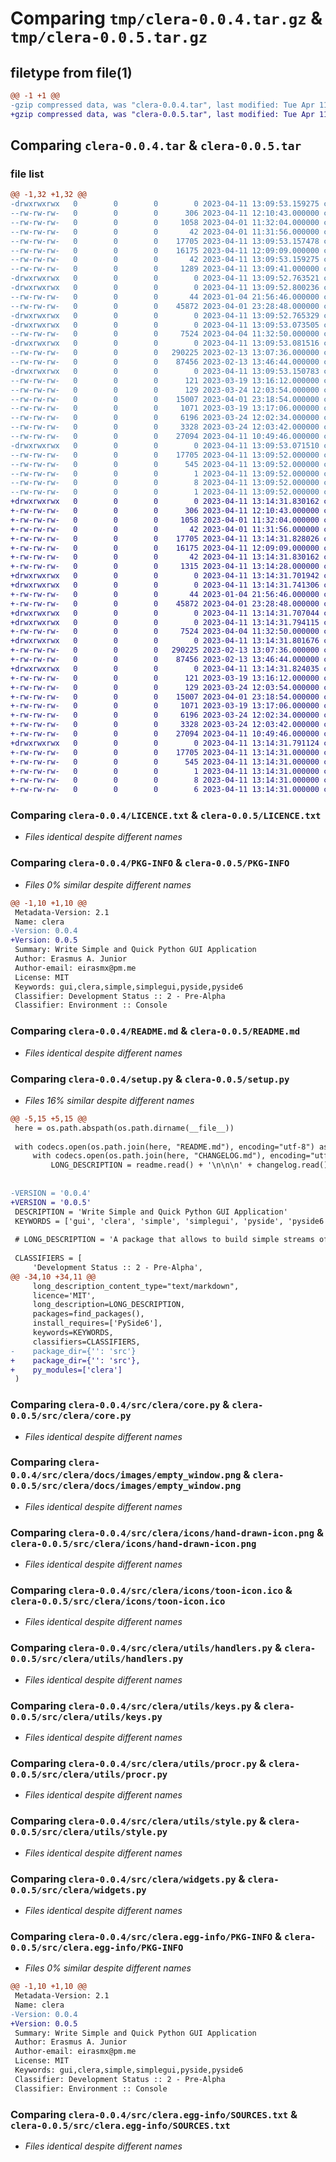 # Comparing `tmp/clera-0.0.4.tar.gz` & `tmp/clera-0.0.5.tar.gz`

## filetype from file(1)

```diff
@@ -1 +1 @@
-gzip compressed data, was "clera-0.0.4.tar", last modified: Tue Apr 11 13:09:53 2023, max compression
+gzip compressed data, was "clera-0.0.5.tar", last modified: Tue Apr 11 13:14:31 2023, max compression
```

## Comparing `clera-0.0.4.tar` & `clera-0.0.5.tar`

### file list

```diff
@@ -1,32 +1,32 @@
-drwxrwxrwx   0        0        0        0 2023-04-11 13:09:53.159275 clera-0.0.4/
--rw-rw-rw-   0        0        0      306 2023-04-11 12:10:43.000000 clera-0.0.4/CHANGELOG.md
--rw-rw-rw-   0        0        0     1058 2023-04-01 11:32:04.000000 clera-0.0.4/LICENCE.txt
--rw-rw-rw-   0        0        0       42 2023-04-01 11:31:56.000000 clera-0.0.4/MANIFEST.in
--rw-rw-rw-   0        0        0    17705 2023-04-11 13:09:53.157478 clera-0.0.4/PKG-INFO
--rw-rw-rw-   0        0        0    16175 2023-04-11 12:09:09.000000 clera-0.0.4/README.md
--rw-rw-rw-   0        0        0       42 2023-04-11 13:09:53.159275 clera-0.0.4/setup.cfg
--rw-rw-rw-   0        0        0     1289 2023-04-11 13:09:41.000000 clera-0.0.4/setup.py
-drwxrwxrwx   0        0        0        0 2023-04-11 13:09:52.763521 clera-0.0.4/src/
-drwxrwxrwx   0        0        0        0 2023-04-11 13:09:52.800236 clera-0.0.4/src/clera/
--rw-rw-rw-   0        0        0       44 2023-01-04 21:56:46.000000 clera-0.0.4/src/clera/__init__.py
--rw-rw-rw-   0        0        0    45872 2023-04-01 23:28:48.000000 clera-0.0.4/src/clera/core.py
-drwxrwxrwx   0        0        0        0 2023-04-11 13:09:52.765329 clera-0.0.4/src/clera/docs/
-drwxrwxrwx   0        0        0        0 2023-04-11 13:09:53.073505 clera-0.0.4/src/clera/docs/images/
--rw-rw-rw-   0        0        0     7524 2023-04-04 11:32:50.000000 clera-0.0.4/src/clera/docs/images/empty_window.png
-drwxrwxrwx   0        0        0        0 2023-04-11 13:09:53.081516 clera-0.0.4/src/clera/icons/
--rw-rw-rw-   0        0        0   290225 2023-02-13 13:07:36.000000 clera-0.0.4/src/clera/icons/hand-drawn-icon.png
--rw-rw-rw-   0        0        0    87456 2023-02-13 13:46:44.000000 clera-0.0.4/src/clera/icons/toon-icon.ico
-drwxrwxrwx   0        0        0        0 2023-04-11 13:09:53.150783 clera-0.0.4/src/clera/utils/
--rw-rw-rw-   0        0        0      121 2023-03-19 13:16:12.000000 clera-0.0.4/src/clera/utils/__init__.py
--rw-rw-rw-   0        0        0      129 2023-03-24 12:03:54.000000 clera-0.0.4/src/clera/utils/exceptions.py
--rw-rw-rw-   0        0        0    15007 2023-04-01 23:18:54.000000 clera-0.0.4/src/clera/utils/handlers.py
--rw-rw-rw-   0        0        0     1071 2023-03-19 13:17:06.000000 clera-0.0.4/src/clera/utils/keys.py
--rw-rw-rw-   0        0        0     6196 2023-03-24 12:02:34.000000 clera-0.0.4/src/clera/utils/procr.py
--rw-rw-rw-   0        0        0     3328 2023-03-24 12:03:42.000000 clera-0.0.4/src/clera/utils/style.py
--rw-rw-rw-   0        0        0    27094 2023-04-11 10:49:46.000000 clera-0.0.4/src/clera/widgets.py
-drwxrwxrwx   0        0        0        0 2023-04-11 13:09:53.071510 clera-0.0.4/src/clera.egg-info/
--rw-rw-rw-   0        0        0    17705 2023-04-11 13:09:52.000000 clera-0.0.4/src/clera.egg-info/PKG-INFO
--rw-rw-rw-   0        0        0      545 2023-04-11 13:09:52.000000 clera-0.0.4/src/clera.egg-info/SOURCES.txt
--rw-rw-rw-   0        0        0        1 2023-04-11 13:09:52.000000 clera-0.0.4/src/clera.egg-info/dependency_links.txt
--rw-rw-rw-   0        0        0        8 2023-04-11 13:09:52.000000 clera-0.0.4/src/clera.egg-info/requires.txt
--rw-rw-rw-   0        0        0        1 2023-04-11 13:09:52.000000 clera-0.0.4/src/clera.egg-info/top_level.txt
+drwxrwxrwx   0        0        0        0 2023-04-11 13:14:31.830162 clera-0.0.5/
+-rw-rw-rw-   0        0        0      306 2023-04-11 12:10:43.000000 clera-0.0.5/CHANGELOG.md
+-rw-rw-rw-   0        0        0     1058 2023-04-01 11:32:04.000000 clera-0.0.5/LICENCE.txt
+-rw-rw-rw-   0        0        0       42 2023-04-01 11:31:56.000000 clera-0.0.5/MANIFEST.in
+-rw-rw-rw-   0        0        0    17705 2023-04-11 13:14:31.828026 clera-0.0.5/PKG-INFO
+-rw-rw-rw-   0        0        0    16175 2023-04-11 12:09:09.000000 clera-0.0.5/README.md
+-rw-rw-rw-   0        0        0       42 2023-04-11 13:14:31.830162 clera-0.0.5/setup.cfg
+-rw-rw-rw-   0        0        0     1315 2023-04-11 13:14:28.000000 clera-0.0.5/setup.py
+drwxrwxrwx   0        0        0        0 2023-04-11 13:14:31.701942 clera-0.0.5/src/
+drwxrwxrwx   0        0        0        0 2023-04-11 13:14:31.741306 clera-0.0.5/src/clera/
+-rw-rw-rw-   0        0        0       44 2023-01-04 21:56:46.000000 clera-0.0.5/src/clera/__init__.py
+-rw-rw-rw-   0        0        0    45872 2023-04-01 23:28:48.000000 clera-0.0.5/src/clera/core.py
+drwxrwxrwx   0        0        0        0 2023-04-11 13:14:31.707044 clera-0.0.5/src/clera/docs/
+drwxrwxrwx   0        0        0        0 2023-04-11 13:14:31.794115 clera-0.0.5/src/clera/docs/images/
+-rw-rw-rw-   0        0        0     7524 2023-04-04 11:32:50.000000 clera-0.0.5/src/clera/docs/images/empty_window.png
+drwxrwxrwx   0        0        0        0 2023-04-11 13:14:31.801676 clera-0.0.5/src/clera/icons/
+-rw-rw-rw-   0        0        0   290225 2023-02-13 13:07:36.000000 clera-0.0.5/src/clera/icons/hand-drawn-icon.png
+-rw-rw-rw-   0        0        0    87456 2023-02-13 13:46:44.000000 clera-0.0.5/src/clera/icons/toon-icon.ico
+drwxrwxrwx   0        0        0        0 2023-04-11 13:14:31.824035 clera-0.0.5/src/clera/utils/
+-rw-rw-rw-   0        0        0      121 2023-03-19 13:16:12.000000 clera-0.0.5/src/clera/utils/__init__.py
+-rw-rw-rw-   0        0        0      129 2023-03-24 12:03:54.000000 clera-0.0.5/src/clera/utils/exceptions.py
+-rw-rw-rw-   0        0        0    15007 2023-04-01 23:18:54.000000 clera-0.0.5/src/clera/utils/handlers.py
+-rw-rw-rw-   0        0        0     1071 2023-03-19 13:17:06.000000 clera-0.0.5/src/clera/utils/keys.py
+-rw-rw-rw-   0        0        0     6196 2023-03-24 12:02:34.000000 clera-0.0.5/src/clera/utils/procr.py
+-rw-rw-rw-   0        0        0     3328 2023-03-24 12:03:42.000000 clera-0.0.5/src/clera/utils/style.py
+-rw-rw-rw-   0        0        0    27094 2023-04-11 10:49:46.000000 clera-0.0.5/src/clera/widgets.py
+drwxrwxrwx   0        0        0        0 2023-04-11 13:14:31.791124 clera-0.0.5/src/clera.egg-info/
+-rw-rw-rw-   0        0        0    17705 2023-04-11 13:14:31.000000 clera-0.0.5/src/clera.egg-info/PKG-INFO
+-rw-rw-rw-   0        0        0      545 2023-04-11 13:14:31.000000 clera-0.0.5/src/clera.egg-info/SOURCES.txt
+-rw-rw-rw-   0        0        0        1 2023-04-11 13:14:31.000000 clera-0.0.5/src/clera.egg-info/dependency_links.txt
+-rw-rw-rw-   0        0        0        8 2023-04-11 13:14:31.000000 clera-0.0.5/src/clera.egg-info/requires.txt
+-rw-rw-rw-   0        0        0        6 2023-04-11 13:14:31.000000 clera-0.0.5/src/clera.egg-info/top_level.txt
```

### Comparing `clera-0.0.4/LICENCE.txt` & `clera-0.0.5/LICENCE.txt`

 * *Files identical despite different names*

### Comparing `clera-0.0.4/PKG-INFO` & `clera-0.0.5/PKG-INFO`

 * *Files 0% similar despite different names*

```diff
@@ -1,10 +1,10 @@
 Metadata-Version: 2.1
 Name: clera
-Version: 0.0.4
+Version: 0.0.5
 Summary: Write Simple and Quick Python GUI Application
 Author: Erasmus A. Junior
 Author-email: eirasmx@pm.me
 License: MIT
 Keywords: gui,clera,simple,simplegui,pyside,pyside6
 Classifier: Development Status :: 2 - Pre-Alpha
 Classifier: Environment :: Console
```

### Comparing `clera-0.0.4/README.md` & `clera-0.0.5/README.md`

 * *Files identical despite different names*

### Comparing `clera-0.0.4/setup.py` & `clera-0.0.5/setup.py`

 * *Files 16% similar despite different names*

```diff
@@ -5,15 +5,15 @@
 here = os.path.abspath(os.path.dirname(__file__))
 
 with codecs.open(os.path.join(here, "README.md"), encoding="utf-8") as readme:
     with codecs.open(os.path.join(here, "CHANGELOG.md"), encoding="utf-8") as changelog:
         LONG_DESCRIPTION = readme.read() + '\n\n\n' + changelog.read()
 
 
-VERSION = '0.0.4'
+VERSION = '0.0.5'
 DESCRIPTION = 'Write Simple and Quick Python GUI Application'
 KEYWORDS = ['gui', 'clera', 'simple', 'simplegui', 'pyside', 'pyside6']
 
 # LONG_DESCRIPTION = 'A package that allows to build simple streams of video, audio and camera data.'
 
 CLASSIFIERS = [
     'Development Status :: 2 - Pre-Alpha',
@@ -34,10 +34,11 @@
     long_description_content_type="text/markdown",
     licence='MIT',
     long_description=LONG_DESCRIPTION,
     packages=find_packages(),
     install_requires=['PySide6'],
     keywords=KEYWORDS,
     classifiers=CLASSIFIERS,
-    package_dir={'': 'src'}
+    package_dir={'': 'src'},
+    py_modules=['clera']
 )
```

### Comparing `clera-0.0.4/src/clera/core.py` & `clera-0.0.5/src/clera/core.py`

 * *Files identical despite different names*

### Comparing `clera-0.0.4/src/clera/docs/images/empty_window.png` & `clera-0.0.5/src/clera/docs/images/empty_window.png`

 * *Files identical despite different names*

### Comparing `clera-0.0.4/src/clera/icons/hand-drawn-icon.png` & `clera-0.0.5/src/clera/icons/hand-drawn-icon.png`

 * *Files identical despite different names*

### Comparing `clera-0.0.4/src/clera/icons/toon-icon.ico` & `clera-0.0.5/src/clera/icons/toon-icon.ico`

 * *Files identical despite different names*

### Comparing `clera-0.0.4/src/clera/utils/handlers.py` & `clera-0.0.5/src/clera/utils/handlers.py`

 * *Files identical despite different names*

### Comparing `clera-0.0.4/src/clera/utils/keys.py` & `clera-0.0.5/src/clera/utils/keys.py`

 * *Files identical despite different names*

### Comparing `clera-0.0.4/src/clera/utils/procr.py` & `clera-0.0.5/src/clera/utils/procr.py`

 * *Files identical despite different names*

### Comparing `clera-0.0.4/src/clera/utils/style.py` & `clera-0.0.5/src/clera/utils/style.py`

 * *Files identical despite different names*

### Comparing `clera-0.0.4/src/clera/widgets.py` & `clera-0.0.5/src/clera/widgets.py`

 * *Files identical despite different names*

### Comparing `clera-0.0.4/src/clera.egg-info/PKG-INFO` & `clera-0.0.5/src/clera.egg-info/PKG-INFO`

 * *Files 0% similar despite different names*

```diff
@@ -1,10 +1,10 @@
 Metadata-Version: 2.1
 Name: clera
-Version: 0.0.4
+Version: 0.0.5
 Summary: Write Simple and Quick Python GUI Application
 Author: Erasmus A. Junior
 Author-email: eirasmx@pm.me
 License: MIT
 Keywords: gui,clera,simple,simplegui,pyside,pyside6
 Classifier: Development Status :: 2 - Pre-Alpha
 Classifier: Environment :: Console
```

### Comparing `clera-0.0.4/src/clera.egg-info/SOURCES.txt` & `clera-0.0.5/src/clera.egg-info/SOURCES.txt`

 * *Files identical despite different names*


